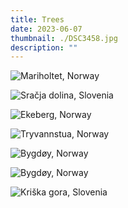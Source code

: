 ```yaml
---
title: Trees
date: 2023-06-07
thumbnail: ./DSC3458.jpg
description: ""
---
```


![Mariholtet, Norway](./DSC3458.jpg "Mariholtet, Norway")

<div class="trees-1-row">
<div class="trees-1-col-0">

![Sračja dolina, Slovenia](./DSC02290.jpg "Sračja dolina, Slovenia")

</div>

<div class="trees-1-col-1">

![Ekeberg, Norway](./DSF8911.jpg "Ekeberg, Norway")

</div>
</div>

![Tryvannstua, Norway](./DSF7333.jpg "Tryvannstua, Norway")

<div class="trees-0-row">
<div class="trees-0-col-0">

![Bygdøy, Norway](./DSF9192.jpg "Bygdøy, Norway")

</div>

<div class="trees-0-col-1">

![Bygdøy, Norway](./DSF9123.jpg "Bygdøy, Norway")

</div>
</div>

![Kriška gora, Slovenia](./DSC2624.jpg "Kriška gora, Slovenia")
